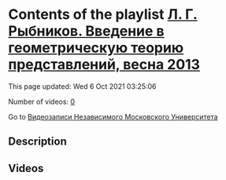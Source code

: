 # Contents of the playlist [Л. Г. Рыбников. Введение в геометрическую теорию представлений, весна 2013](https://www.youtube.com/playlist?list=PLp9ABVh6_x4FkP_AJoN1mam7rCe1pWIJZ)

This page updated: Wed 6 Oct 2021 03:25:06

Number of videos: [0](#videos)

Go to [Видеозаписи Независимого Московского Университета](../README.md)

## Description



## Videos

